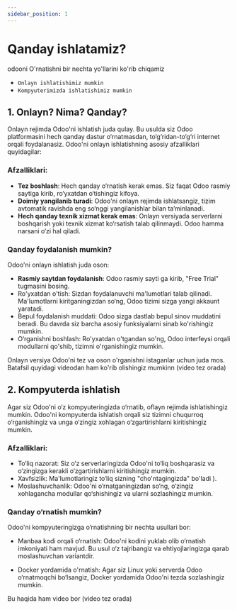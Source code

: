 ```yaml
---
sidebar_position: 1
---
```


# Qanday ishlatamiz?

odooni O'rnatishni bir nechta yo'llarini ko'rib chiqamiz

- `Onlayn ishlatishimiz mumkin`
- `Kompyuterimizda ishlatishimiz mumkin`

## 1. Onlayn? Nima? Qanday?
Onlayn rejimda Odoo'ni ishlatish juda qulay. Bu usulda siz Odoo platformasini hech qanday dastur o‘rnatmasdan, to‘g‘ridan-to‘g‘ri internet orqali foydalanasiz. Odoo'ni onlayn ishlatishning asosiy afzalliklari quyidagilar:

### Afzalliklari:
 - **Tez boshlash**: Hech qanday o‘rnatish kerak emas. Siz faqat Odoo rasmiy saytiga kirib, ro‘yxatdan o‘tishingiz kifoya.
 - **Doimiy yangilanib turadi**: Odoo'ni onlayn rejimda ishlatsangiz, tizim avtomatik ravishda eng so‘nggi yangilanishlar bilan ta’minlanadi.
 - **Hech qanday texnik xizmat kerak emas**: Onlayn versiyada serverlarni boshqarish yoki texnik xizmat ko‘rsatish talab qilinmaydi. Odoo hamma narsani o‘zi hal qiladi.

### Qanday foydalanish mumkin?
Odoo'ni onlayn ishlatish juda oson:
 - **Rasmiy saytdan foydalanish**: Odoo rasmiy sayti ga kirib, "Free Trial" tugmasini bosing.
 - Ro'yxatdan o'tish: Sizdan foydalanuvchi ma'lumotlari talab qilinadi. Ma'lumotlarni kiritganingizdan so‘ng, Odoo tizimi sizga yangi akkaunt yaratadi.
 - Bepul foydalanish muddati: Odoo sizga dastlab bepul sinov muddatini beradi. Bu davrda siz barcha asosiy funksiyalarni sinab ko'rishingiz mumkin.
 - O‘rganishni boshlash: Ro'yxatdan o'tgandan so'ng, Odoo interfeysi orqali modullarni qo'shib, tizimni o'rganishingiz mumkin.

 Onlayn versiya Odoo'ni tez va oson o'rganishni istaganlar uchun juda mos. Batafsil quyidagi videodan ham ko'rib olishingiz mumkinn 
 (video tez orada)

## 2. Kompyuterda ishlatish
Agar siz Odoo'ni o‘z kompyuteringizda o‘rnatib, oflayn rejimda ishlatishingiz mumkin. Odoo'ni kompyuterda ishlatish orqali siz tizimni chuqurroq o‘rganishingiz va unga o‘zingiz xohlagan o‘zgartirishlarni kiritishingiz mumkin.
### Afzalliklari:
 - To‘liq nazorat: Siz o‘z serverlaringizda Odoo'ni to‘liq boshqarasiz va o‘zingizga kerakli o‘zgartirishlarni kiritishingiz mumkin.
 - Xavfsizlik: Ma'lumotlaringiz to‘liq sizning "cho'ntagingizda" bo'ladi ).
 - Moslashuvchanlik: Odoo'ni o‘rnatganingizdan so‘ng, o‘zingiz xohlagancha modullar qo‘shishingiz va ularni sozlashingiz mumkin.

### Qanday o‘rnatish mumkin?
Odoo'ni kompyuteringizga o‘rnatishning bir nechta usullari bor:

 - Manbaa kodi orqali o‘rnatish: Odoo'ni kodini yuklab olib o‘rnatish imkoniyati ham mavjud. Bu usul o‘z tajribangiz va ehtiyojlaringizga qarab moslashuvchan variantdir.

 - Docker yordamida o'rnatish: Agar siz Linux yoki serverda Odoo o‘rnatmoqchi bo‘lsangiz, Docker yordamida Odoo'ni tezda sozlashingiz mumkin.

 Bu haqida ham video bor 
 (video tez orada)